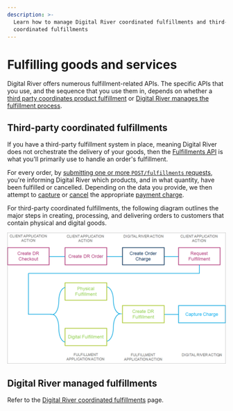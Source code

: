 ```yaml
---
description: >-
  Learn how to manage Digital River coordinated fulfillments and third-party
  coordinated fulfillments
---
```


# Fulfilling goods and services

Digital River offers numerous fulfillment-related APIs. The specific APIs that you use, and the sequence that you use them in, depends on whether a [third party coordinates product fulfillment](fulfillments.md#third-party-coordinated-fulfillments) or [Digital River manages the fulfillment process](fulfillments.md#digital-river-coordinated-fulfillments).

## Third-party coordinated fulfillments

If you have a third-party fulfillment system in place, meaning Digital River does not orchestrate the delivery of your goods, then the [Fulfillments API](https://www.digitalriver.com/docs/digital-river-api-reference/#tag/Fulfillments) is what you'll primarily use to handle an order's fulfillment.

For every order, by [submitting one or more `POST/fulfillments` requests](informing-digital-river-of-a-fulfillment.md), you're informing Digital River which products, and in what quantity, have been fulfilled or cancelled. Depending on the data you provide, we then attempt to [capture](orders/payment-charges/#captures) or [cancel](orders/payment-charges/#cancels) the appropriate [payment charge](orders/payment-charges/).

For third-party coordinated fulfillments, the following diagram outlines the major steps in creating, processing, and delivering orders to customers that contain physical and digital goods.

![](<../.gitbook/assets/Fulfillment-flow (1).png>)

## Digital River managed fulfillments <a href="#digital-river-coordinated-fulfillments" id="digital-river-coordinated-fulfillments"></a>

Refer to the [Digital River coordinated fulfillments](../integration-options/checkouts/handling-digital-river-coordinated-fulfillments/) page.
